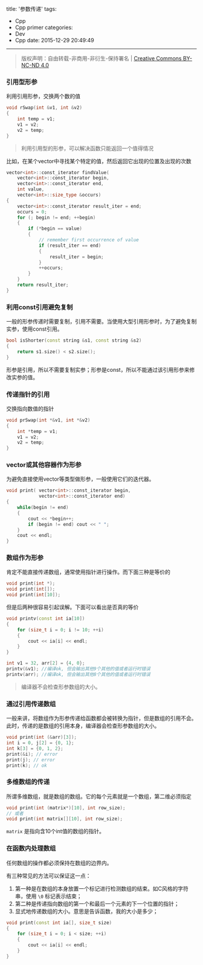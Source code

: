 title: '参数传递'
tags:
  - Cpp
  - Cpp primer
categories:
  - Dev
  - Cpp
date: 2015-12-29 20:49:49
---

> 版权声明：自由转载-非商用-非衍生-保持署名 | [Creative Commons BY-NC-ND 4.0](https://creativecommons.org/licenses/by-nc-nd/4.0/)

### 引用型形参 ###

利用引用形参，交换两个数的值

```C++
void rSwap(int &v1, int &v2)
{
	int temp = v1;
	v1 = v2;
	v2 = temp;
}
```

<!-- more -->

> 利用引用型的形参，可以解决函数只能返回一个值得情况

比如，在某个vector中寻找某个特定的值，然后返回它出现的位置及出现的次数

```C++
vector<int>::const_iterator findValue(
	vector<int>::const_iterator begin,
	vector<int>::const_iterator end,
	int value,
	vector<int>::size_type &occurs)
{
	vector<int>::const_iterator result_iter = end;
	occurs = 0;
	for (; begin != end; ++begin)
	{
		if (*begin == value)
		{
			// remember first occurrence of value
			if (result_iter == end)
			{
				result_iter = begin;
			}
			++occurs;
		}
	}
	return result_iter;
}
```

### 利用const引用避免复制 ###

一般的形参传递时需要复制，引用不需要。当使用大型引用形参时，为了避免复制实参，使用const引用。

```C++
bool isShorter(const string &s1, const string &s2)
{
	return s1.size() < s2.size();
}
```

形参是引用，所以不需要复制实参；形参是const，所以不能通过该引用形参来修改实参的值。

### 传递指针的引用 ###

交换指向数值的指针

```C++
void prSwap(int *&v1, int *&v2)
{
	int *temp = v1;
	v1 = v2;
	v2 = temp;
}
```

### vector或其他容器作为形参 ###

为避免直接使用vector等类型做形参，一般使用它们的迭代器。

```C++
void print(	vector<int>::const_iterator begin,
			vector<int>::const_iterator end)
{
	while(begin != end)
	{
		cout << *begin++;
		if (begin != end) cout << " ";
	}
	cout << endl;
}
```

### 数组作为形参 ###

肯定不能直接传递数组，通常使用指针进行操作。而下面三种是等价的

```C++
void print(int *);
void print(int[]);
void print(int[10]);
```

但是后两种很容易引起误解。下面可以看出是否真的等价

```C++
void printv(const int ia[10])
{
	for (size_t i = 0; i != 10; ++i)
	{
		cout << ia[i] << endl;
	}
}

int v1 = 32, arr[2] = {4, 0};
printv(&v1); //编译ok, 但会输出其他9个其他的值或者运行时错误
printv(arr); //编译ok, 但会输出其他8个其他的值或者运行时错误
```

> 编译器不会检查形参数组的大小。

### 通过引用传递数组 ###

一般来讲，将数组作为形参传递给函数都会被转换为指针，但是数组的引用不会。此时，传递的是数组的引用本身，编译器会检查形参数组的大小。

```C++
void print(int (&arr)[3]);
int i = 0, j[2] = {0, 1};
int k[3] = {0, 1, 2};
print(&i); // error
print(j); // error
print(k); // ok
```

### 多维数组的传递 ###

所谓多维数组，就是数组的数组。它的每个元素就是一个数组，第二维必须指定

```C++
void print(int (matrix*)[10], int row_size);
// 或者
void print(int matrix[][10], int row_size);
```

`matrix` 是指向含10个int值的数组的指针。

### 在函数内处理数组 ###

任何数组的操作都必须保持在数组的边界内。

有三种常见的方法可以保证这一点：
1. 第一种是在数组的本身放置一个标记进行检测数组的结束。如C风格的字符串，使用 `\0` 标记表示结束；
2. 第二种是传递指向数组的第一个和最后一个元素的下一个位置的指针；
3. 显式地传递数组的大小。意思是告诉函数，我的大小是多少；
```C++
void print(const int ia[], size_t size)
{
	for (size_t i = 0; i < size; ++i)
	{
		cout << ia[i] << endl;
	}
}
```